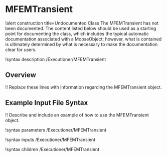 # MFEMTransient

!alert construction title=Undocumented Class
The MFEMTransient has not been documented. The content listed below should be used as a starting point for
documenting the class, which includes the typical automatic documentation associated with a
MooseObject; however, what is contained is ultimately determined by what is necessary to make the
documentation clear for users.

!syntax description /Executioner/MFEMTransient

## Overview

!! Replace these lines with information regarding the MFEMTransient object.

## Example Input File Syntax

!! Describe and include an example of how to use the MFEMTransient object.

!syntax parameters /Executioner/MFEMTransient

!syntax inputs /Executioner/MFEMTransient

!syntax children /Executioner/MFEMTransient
